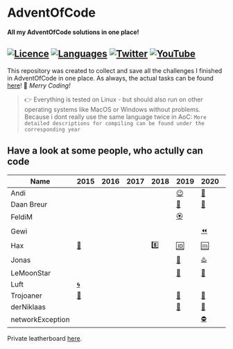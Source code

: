 # AdventOfCode
**All my AdventOfCode solutions in one place!**

[![Licence](https://img.shields.io/github/license/1Turtle/AdventOfCode?style=for-the-badge)](https://github.com/1Turtle/AdventOfCode/blob/main/LICENSE)
[![Languages](https://img.shields.io/github/languages/count/1Turtle/AdventOfCode?style=for-the-badge)](https://github.com/1Turtle/AdventOfCode/search?l=C%2B%2B)
[![Twitter](https://img.shields.io/twitter/follow/EinBaumeister?style=for-the-badge)](https://twitter.com/EinBaumeister)
[![YouTube](https://img.shields.io/youtube/channel/subscribers/UC9WAHABIJ8KjKPDyJxDbEzA?label=YT%20SUBSCRIBERS&style=for-the-badge)](https://www.youtube.com/channel/UC9WAHABIJ8KjKPDyJxDbEzA)
-
This repository was created to collect and save all the challenges I finished in AdventOfCode in one place.
As always, the actual tasks can be found [here](https://adventofcode.com/)! 🎄 _Merry Coding!_

> 👉 Everything is tested on Linux - but should also run on other operating systems like MacOS or Windows without problems. 
Because i dont really use the same language twice in AoC: ``More detailed descriptions for compiling can be found under the corresponding year``

## Have a look at some people, who actully can code
| Name             | 2015                                                                                                             | 2016 | 2017 | 2018                                                                                                             | 2019                                                                                                             | 2020                                                                                                             | 2021                                                   |
|------------------|------------------------------------------------------------------------------------------------------------------|------|------|------------------------------------------------------------------------------------------------------------------|------------------------------------------------------------------------------------------------------------------|------------------------------------------------------------------------------------------------------------------|--------------------------------------------------------|
| Andi             |                                                                                                                  |      |      |                                                                                                                  | [😉](https://github.com/andi-makes/AdventOfCode2019)                                                              | [🤨](https://github.com/andi-makes/aoc2020)                                                                       | [🥰](https://github.com/andi-makes/aoc2021)             |
| Daan Breur       |                                                                                                                  |      |      |                                                                                                                  | [🗿](https://github.com/daanbreur/AdventofCode/tree/master/2019)                                                  | [🥨](https://github.com/daanbreur/AdventofCode/tree/master/2020)                                                  |                                                        |
| FeldiM           |                                                                                                                  |      |      |                                                                                                                  | [🏵️](https://github.com/feldim2425/AdventOfCode19)                                                                |                                                                                                                  |                                                        |
| Gewi             |                                                                                                                  |      |      |                                                                                                                  |                                                                                                                  | [⏪️](https://github.com/Gewi413/AdventOfCode)                                                                     |                                                        |
| Hax              | [🔢](https://github.com/Schlauer-Hax/advent-of-code/tree/master/src/main/java/com/hax/adventofcode/solutions/S15) |      |      | [8️⃣](https://github.com/Schlauer-Hax/advent-of-code/tree/master/src/main/java/com/hax/adventofcode/solutions/S18) | [🆔](https://github.com/Schlauer-Hax/advent-of-code/tree/master/src/main/java/com/hax/adventofcode/solutions/S19) | [🆒](https://github.com/Schlauer-Hax/advent-of-code/tree/master/src/main/java/com/hax/adventofcode/solutions/S20) |                                                        |
| Jonas            |                                                                                                                  |      |      |                                                                                                                  | [🍇](https://github.com/joblo2213/AdventOfCode2019)                                                               | [♨️](https://github.com/joblo2213/AdventOfCode2020)                                                               | [🕶️](https://github.com/joblo2213/Advent-Of-Code-2021)  |
| LeMoonStar       |                                                                                                                  |      |      |                                                                                                                  | [🐧](https://github.com/LeMoonStar/AdventOfCode2019Solutions)                                                     | [🍬](https://github.com/LeMoonStar/AoC20)                                                                         |                                                        |
| Luft             | [🌀](https://github.com/luftkeks/AdventOfCode/tree/main/2015)                                                     |      |      |                                                                                                                  |                                                                                                                  |                                                                                                                  |                                                        |
| Trojoaner        | [🐴](https://github.com/TrojanerHD/AdventofCode2015)                                                              |      |      |                                                                                                                  | [🐎](https://github.com/TrojanerHD/AdventofCode2019)                                                              | [🎠](https://github.com/TrojanerHD/AdventofCode2020)                                                              |                                                        |
| derNiklaas       |                                                                                                                  |      |      |                                                                                                                  | [🐑](https://github.com/derNiklaas/Advent-of-Code-2019)                                                           | [🦄](https://github.com/derNiklaas/AoC-2020)                                                                      | [🌈](https://github.com/derNiklaas/Advent-Of-Code-2021) |
| networkException |                                                                                                                  |      |      |                                                                                                                  |                                                                                                                  | [⛔️](https://github.com/networkException/AdventOfCode/tree/master/previous/2020)                                  |                                                        |

Private leatherboard [here](https://adventofcode.com/2020/leaderboard/private/view/670567 "Link to https://adventofcode.com/").

